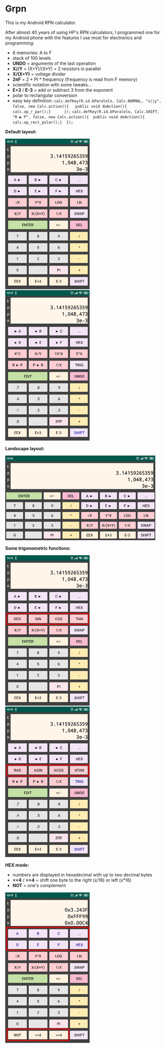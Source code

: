 # Grpn
This is my Android RPN calculator.

After almost 40 years of using HP's RPN calculators, I programmed one for my Android phone with the features I use most for electronics and programming:

* 6 memories: A to F
* stack of 100 levels
* **UNDO** = arguments of the last operation
* **X//Y** = (X+Y)/(X*Y) = 2 resistors in parallel
* **X/(X+Y)** = voltage divider
* **2πF** = 2 * PI * frequency (frequency is read from F memory)
* scientific notation with some tweaks...
* **E+3** / **E-3** = add or subtract 3 from the exponent
* polar to rectangular conversion
* easy key definition:
  `calc.defKey(R.id.bParalelo, Calc.NORMAL, "x||y", false, new Calc.action(){   public void doAction(){ calc.op_r_par();}      });`
  `calc.defKey(R.id.bParalelo, Calc.SHIFT, "R ▶ P", false, new Calc.action(){  public void doAction(){ calc.op_rect_polar();}  });`

**Default layout:**

![Default layout](https://github.com/gabdub/Grpn/raw/master/screencapt/default.jpg "Default layout")  ![SHIFT layout](https://github.com/gabdub/Grpn/raw/master/screencapt/shift.jpg "SHIFT layout")


**Landscape layout:**

![Landscape layout](https://github.com/gabdub/Grpn/raw/master/screencapt/landscape.jpg "Landscape layout")


**Some trigonometric functions:**

![Trig layout](https://github.com/gabdub/Grpn/raw/master/screencapt/trig.jpg "TRIG layout")  ![SHIFT TRIG layout](https://github.com/gabdub/Grpn/raw/master/screencapt/trig_shift.jpg "SHIFT TRIG layout")


**HEX mode:**

* numbers are displayed in hexadecimal with up to two decimal bytes
* **<<4** / **>>4** = shift one byte to the right (x/16) or left (x*16)
* **NOT** = one's complement

![Hex layout](https://github.com/gabdub/Grpn/raw/master/screencapt/hex.jpg "Hex layout")

